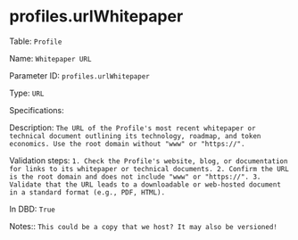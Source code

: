 # profiles.urlWhitepaper

Table: ```Profile```

Name: ```Whitepaper URL```

Parameter ID: ```profiles.urlWhitepaper```

Type: ```URL```

Specifications: 

Description: ```The URL of the Profile's most recent whitepaper or technical document outlining its technology, roadmap, and token economics. Use the root domain without "www" or "https://".```

Validation steps: ```1. Check the Profile's website, blog, or documentation for links to its whitepaper or technical documents.
2. Confirm the URL is the root domain and does not include "www" or "https://".
3. Validate that the URL leads to a downloadable or web-hosted document in a standard format (e.g., PDF, HTML).```

In DBD: ```True```

Notes:: ```This could be a copy that we host? It may also be versioned!```

